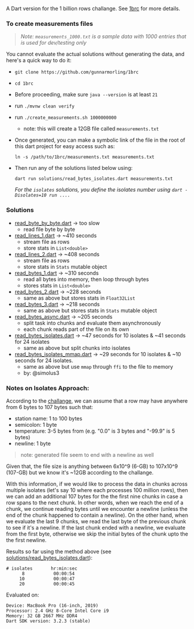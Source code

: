 A Dart version for the 1 billion rows challange. See [1brc][] for more details.


### To create measurements files 

> _Note: `measurements_1000.txt` is a sample data with 1000 entries that is used for dev/testing only_

You cannot evaluate the actual solutions without generating the data, and here's a quick way to do it:
- `git clone https://github.com/gunnarmorling/1brc`
- `cd 1brc`
- Before proceeding, make sure `java --version` is at least `21`
- run `./mvnw clean verify`
- run `./create_measurements.sh 1000000000`
    - note: this will create a 12GB file called `measurements.txt`
- Once generated, you can make a symbolic link of the file in the root of this dart project for easy access such as:
    ```
    ln -s /path/to/1brc/measurements.txt measurements.txt
    ```

- Then run any of the solutions listed below using: 
    ```
    dart run solutions/read_bytes_isolates.dart measurements.txt
    ```
    _For the `isolates` solutions, you define the isolates number using `dart -Disolates=10 run ....`_

### Solutions
- [read_byte_by_byte.dart](solutions/read_byte_by_byte.dart) -> too slow
    - read file byte by byte
 - [read_lines_1.dart](solutions/read_lines_1.dart) -> ~410 seconds 
    - stream file as rows 
    - store stats in `List<double>`
 - [read_lines_2.dart](solutions/read_lines_2.dart) -> ~408 seconds 
    - stream file as rows 
    - store stats in `Stats` mutable object
- [read_bytes_1.dart](solutions/read_bytes_1.dart) -> ~310 seconds
    - read all bytes into memory, then loop through bytes
    - stores stats in `List<double>`
- [read_bytes_2.dart](solutions/read_bytes_2.dart) -> ~228 seconds
    - same as above but stores stats in `Float32List`
- [read_bytes_3.dart](solutions/read_bytes_3.dart) -> ~218 seconds
    - same as above but stores stats in `Stats` mutable object
- [read_bytes_async.dart](solutions/read_bytes_async.dart) -> ~205 seconds
    - split task into chunks and evaluate them asynchronously
    - each chunk reads part of the file on its own
- [read_bytes_isolates.dart](solutions/read_bytes_async.dart) -> ~47 seconds for 10 isolates & ~41 seconds for 24 isolates
    - same as above but split chunks into isolates
- [read_bytes_isolates_mmap.dart](solutions/read_bytes_async.dart) -> ~29 seconds for 10 isolates & ~10 seconds for 24 isolates.
    - same as above but use `mmap` through `ffi` to the file to memory
    - by: @simolus3

### Notes on Isolates Approach:
According to the [challange][1brc], we can assume that a row may have anywhere from 6 bytes to 107 bytes such that:

- station name: 1 to 100 bytes
- semicolon: 1 byte
- temperature: 3-5 bytes from (e.g. "0.0" is 3 bytes and "-99.9" is 5 bytes)
- newline: 1 byte 

> note: generated file seem to end with a newline as well

Given that, the file size is anything between 6x10^9 (6-GB) to 107x10^9 (107-GB) but we know it's ~12GB according to the challange.

With this information, if we would like to process the data in chunks across multiple isolates (let's say 10 where each processes 100 million rows), then we can add an additional 107 bytes for the the first nine chunks in case a row spans to the next chunk. In other words, when we reach the end of a chunk, we continue reading bytes until we encounter a newline (unless the end of the chunk happened to contain a newline). On the other hand, when we evaluate the last 9 chunks, we read the last byte of the previous chunk to see if it's a newline. If the last chunk ended with a newline, we evaluate from the first byte, otherwise we skip the initial bytes of the chunk upto the the first newline.

Results so far using the method above (see [solutions/read_bytes_isolates.dart](solutions/read_bytes_isolates.dart)):
```
# isolates       hr:min:sec
      8           00:00:54
     10           00:00:47
     20           00:00:45
```

Evaluated on:
```
Device: MacBook Pro (16-inch, 2019)
Processor: 2.4 GHz 8-Core Intel Core i9
Memory: 32 GB 2667 MHz DDR4
Dart SDK version: 3.2.3 (stable) 
```


<!-- Ref -->
[1brc]: https://github.com/gunnarmorling/1brc


